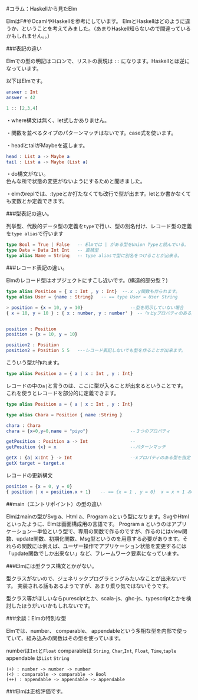 #コラム：Haskellから見たElm

ElmはF#やOcamlやHaskellを参考にしています。
ElmとHaskellはどのように違うか、ということを考えてみました。（あまりHaskell知らないので間違っているかもしれません。。）


###表記の違い

Elmでの型の明記はコロンで、リストの表現は `::` になります。Haskellとは逆になっています。

以下はElmです。

```elm
answer : Int
answer = 42

1 :: [2,3,4]
```

・where構文は無く、let式しかありません。

・関数を並べるタイプのパターンマッチはないです。case式を使います。

・headとtailがMaybeを返します。

```elm
head : List a -> Maybe a
tail : List a -> Maybe (List a)
```

・do構文がない。  
色んな所で状態の変更がないようにするためと聞きました。

・elmのreplでは、:typeとか打たなくても改行で型が出ます。letとか書かなくても変数とか定義できます。


###型表記の違い。

列挙型、代数的データ型の定義を`type`で行い、型の別名付け、レコード型の定義を`type alias`で行います

```elm
type Bool = True | False   -- Elmでは | がある型をUnion Typeと読んでいる。
type Data = Data Int Int   -- 直積型
type alias Name = String   -- type aliasで型に別名をつけることが出来る。
```

###レコード表記の違い。

Elmのレコード型はオブジェクトにすこし近いです。(構造的部分型？)

```elm
type alias Position = { x : Int , y : Int}  --.x .y関数も作られます。
type alias User = {name : String}   -- == type User = User String

> position = {x = 10, y = 10}                  --型を明示していない場合
{ x = 10, y = 10 } : { x : number, y : number' }　--「xとyプロパティのある型」みたいなあつかい


position : Position
position = {x = 10, y = 10}  

position2 : Position
position2 = Position 5 5   ---レコード表記しないでも型を作ることが出来ます。
```


こういう型が作れます。

```elm
type alias Position a = { a | x : Int , y : Int}

```

レコードの中の`a|`と言うのは、ここに型が入ることが出来るということです。
これを使うとレコードを部分的に定義できます。

```elm
type alias Position a = { a | x : Int , y : Int}

type alias Chara = Position { name :String }

chara : Chara
chara = {x=0,y=0,name = "piyo"}                --３つのプロパティ

getPosition : Position a -> Int                --
getPosition {x} = x                            --パターンマッチ

getX : {a| x:Int } -> Int                      --xプロパティのある型を指定
getX target = target.x

```

レコードの更新構文

```elm
position = {x = 0, y = 0}
{ position | x = position.x + 1}　  -- == {x = 1 , y = 0}  x = x + 1 みたいなもの
```

##main（エントリポイント）の型の違い

Elmはmainの型がSvg a、Html a、Program aという型になります。SvgやHtmlといったように、Elmは画面構成用の言語です。
Program a というのはアプリケーション一単位という型で、専用の関数で作るのですが、作るのにはview関数、update関数、初期化関数、Msg型というのを用意する必要があります。それらの関数には例えば、ユーザー操作でアプリケーション状態を変更するには「update関数でしか出来ない」など、フレームワーク要素になっています。


###Elmには型クラス構文とかがない。

型クラスがないので、ジェネリックプログラミングみたいなことが出来ないです。
実装される話もあるようですが、あまり乗り気ではないそうです。

型クラス等がほしいならpuresciptとか、scala-js、ghc-js、typescriptとかを検討したほうがいいかもしれないです。


###余談：Elmの特別な型

Elmでは、number、 comparable、 appendableという多相な型を内部で使っていて、組み込みの関数はその型を使っています。

numberは`Int`と`Float`
comparableは `String`, `Char`,`Int`, `Float`, `Time`,`taple`
appendable は`List` `String`

```
(+) : number -> number -> number
(<) : comparable -> comparable -> Bool
(++) : appendable -> appendable -> appendable
```


###Elmは正格評価です。
